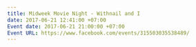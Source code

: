 ```yaml
---
title: Midweek Movie Night - Withnail and I
date: 2017-06-21 12:41:00 +07:00
Event date: 2017-06-21 21:00:00 +07:00
Event URL: https://www.facebook.com/events/315503035538489/
---
```


